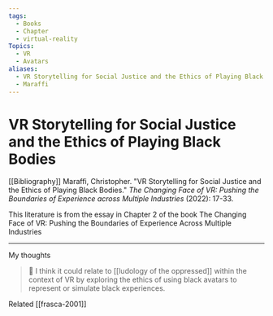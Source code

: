 ```yaml
---
tags:
  - Books
  - Chapter
  - virtual-reality
Topics:
  - VR
  - Avatars
aliases:
  - VR Storytelling for Social Justice and the Ethics of Playing Black Bodies
  - Maraffi
---
```

# VR Storytelling for Social Justice and the Ethics of Playing Black Bodies

[[Bibliography]]
	Maraffi, Christopher. "VR Storytelling for Social Justice and the Ethics of Playing Black Bodies." _The Changing Face of VR: Pushing the Boundaries of Experience across Multiple Industries_ (2022): 17-33.

This literature is from the essay in Chapter 2 of the book The Changing Face of VR: Pushing the Boundaries of Experience Across Multiple Industries 

--- 

My thoughts

> 💭 I think it could relate to [[ludology of the oppressed]] within the context of VR by exploring the ethics of using black avatars to represent or simulate black experiences.

Related
[[frasca-2001]]